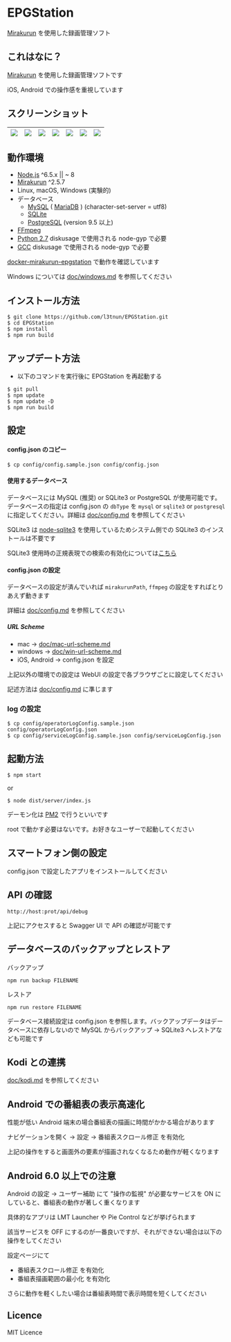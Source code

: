 EPGStation
====

[Mirakurun](https://github.com/Chinachu/Mirakurun) を使用した録画管理ソフト

## これはなに？

[Mirakurun](https://github.com/Chinachu/Mirakurun) を使用した録画管理ソフトです

iOS, Android での操作感を重視しています

## スクリーンショット

|![](https://raw.githubusercontent.com/wiki/l3tnun/EPGStation/images/demo/top.png)|![](https://raw.githubusercontent.com/wiki/l3tnun/EPGStation/images/demo/live.png)|![](https://raw.githubusercontent.com/wiki/l3tnun/EPGStation/images/demo/program.png)|![](https://raw.githubusercontent.com/wiki/l3tnun/EPGStation/images/demo/recorded.png)|![](https://raw.githubusercontent.com/wiki/l3tnun/EPGStation/images/demo/reserves.png)|![](https://raw.githubusercontent.com/wiki/l3tnun/EPGStation/images/demo/rule.png)|![](https://raw.githubusercontent.com/wiki/l3tnun/EPGStation/images/demo/search.png)|
|---|---|---|---|---|---|---|

## 動作環境

* [Node.js](http://nodejs.org/) ^6.5.x || ~ 8
* [Mirakurun](https://github.com/Chinachu/Mirakurun) ^2.5.7
* Linux, macOS, Windows (実験的)
* データベース
	* [MySQL](https://www.mysql.com/jp/) ( [MariaDB](https://mariadb.org/) ) (character-set-server = utf8)
	* [SQLite](https://www.sqlite.org/)
	* [PostgreSQL](https://www.postgresql.org/) (version 9.5 以上)
* [FFmpeg](http://ffmpeg.org/)
* [Python 2.7](https://www.python.org/) diskusage で使用される node-gyp で必要
* [GCC](https://gcc.gnu.org/) diskusage で使用される node-gyp で必要

[docker-mirakurun-epgstation](https://github.com/l3tnun/docker-mirakurun-epgstation) で動作を確認しています

Windows については [doc/windows.md](doc/windows.md) を参照してください

## インストール方法
````
$ git clone https://github.com/l3tnun/EPGStation.git
$ cd EPGStation
$ npm install
$ npm run build
````

## アップデート方法
* 以下のコマンドを実行後に EPGStation を再起動する

```
$ git pull
$ npm update
$ npm update -D
$ npm run build
```

## 設定
#### config.json のコピー

````
$ cp config/config.sample.json config/config.json
````

#### 使用するデータベース

データベースには MySQL (推奨) or SQLite3 or PostgreSQL が使用可能です。データベースの指定は config.json の ```dbType``` を ```mysql``` or ```sqlite3``` or ```postgresql``` に指定してください。詳細は [doc/config.md](doc/config.md) を参照してください

SQLite3 は [node-sqlite3](https://github.com/mapbox/node-sqlite3) を使用しているためシステム側での SQLite3 のインストールは不要です

SQLite3 使用時の正規表現での検索の有効化については[こちら](doc/sqlite3-regexp.md)

#### config.json の設定

データベースの設定が済んでいれば ```mirakurunPath```, ```ffmpeg``` の設定をすればとりあえず動きます

詳細は [doc/config.md](doc/config.md) を参照してください


##### URL Scheme

* mac -> [doc/mac-url-scheme.md](doc/mac-url-scheme.md)
* windows -> [doc/win-url-scheme.md](doc/win-url-scheme.md)
* iOS, Android -> config.json を設定

上記以外の環境での設定は WebUI の設定で各ブラウザごとに設定してください

記述方法は [doc/config.md](https://github.com/l3tnun/EPGStation/blob/master/doc/config.md#recordedviewer-recordeddownloader-mpegtsviewer-%E3%81%A7%E7%BD%AE%E6%8F%9B%E3%81%95%E3%82%8C%E3%82%8B%E6%96%87%E5%AD%97%E5%88%97) に準じます

### log の設定

````
$ cp config/operatorLogConfig.sample.json config/operatorLogConfig.json
$ cp config/serviceLogConfig.sample.json config/serviceLogConfig.json
````

## 起動方法
````
$ npm start
````

or

````
$ node dist/server/index.js
````

デーモン化は [PM2](http://pm2.keymetrics.io/) で行うといいです

root で動かす必要はないです。お好きなユーザーで起動してください

## スマートフォン側の設定

config.json で設定したアプリをインストールしてください

## API の確認

````
http://host:prot/api/debug
````

上記にアクセスすると Swagger UI で API の確認が可能です

## データベースのバックアップとレストア

バックアップ

```
npm run backup FILENAME
```

レストア

```
npm run restore FILENAME
```

データベース接続設定は config.json を参照します。バックアップデータはデータベースに依存しないので MySQL からバックアップ -> SQLite3 へレストアなども可能です

## Kodi との連携

[doc/kodi.md](doc/kodi.md) を参照してください

## Android での番組表の表示高速化

性能が低い Android 端末の場合番組表の描画に時間がかかる場合があります

ナビゲーションを開く -> 設定 -> 番組表スクロール修正 を有効化

上記の操作をすると画面外の要素が描画されなくなるため動作が軽くなります

## Android 6.0 以上での注意

Android の設定 -> ユーザー補助 にて "操作の監視" が必要なサービスを ON にしていると、番組表の動作が著しく重くなります

具体的なアプリは LMT Launcher や Pie Control などが挙げられます

該当サービスを OFF にするのが一番良いですが、それができない場合は以下の操作をしてください

設定ページにて

* 番組表スクロール修正 を有効化
* 番組表描画範囲の最小化 を有効化

さらに動作を軽くしたい場合は番組表時間で表示時間を短くしてください

## Licence

MIT Licence
